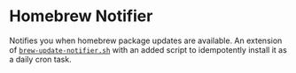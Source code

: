 # Homebrew Notifier

Notifies you when homebrew package updates are available. An extension of
[`brew-update-notifier.sh`](https://gist.github.com/streeter/3254906) with an
added script to idempotently install it as a daily cron task.
